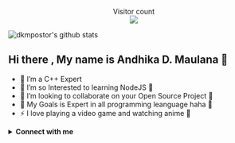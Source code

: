 <p align="center"> 
  Visitor count<br>
  <img src="https://profile-counter.glitch.me/dkmpostor/count.svg" />
</p>

<img align="center" alt="dkmpostor's github stats" src="https://github-readme-stats.vercel.app/api?username=dkmpostor&count_private=true&show_icons=true&hide_border=true&include_all_commits=true&line_height=24&theme=radical"/>

## Hi there , My name is Andhika D. Maulana 👋

- 🔭 I’m a C++ Expert 
- 🌱 I’m so Interested to learning NodeJS 🤣
- 👯 I’m looking to collaborate on your Open Source Project 🤣
- 🥅 My Goals is Expert in all programming leanguage haha 🤣
- ⚡ I love playing a video game and watching anime 🤣

<details>
  <summary><b>Connect with me</b></summary>
  <p align="center">
    <i>Let's connect and chat! We are about to Change the World.</i><br><br>
    <a href="https://twitter.com/dkftseasx" target="blank"><img align="center" src="https://cdn.jsdelivr.net/npm/simple-icons@3.0.1/icons/twitter.svg" alt="Andhika Dwi Maulana" height="30" width="40" /></a>
    <a href="https://fb.com/dkftseasx" target="blank"><img align="center" src="https://cdn.jsdelivr.net/npm/simple-icons@3.0.1/icons/facebook.svg" alt="Andhika Dwi Maulana" height="30" width="40" /></a>
    <a href="https://instagram.com/dkmpostor" target="blank"><img align="center" src="https://cdn.jsdelivr.net/npm/simple-icons@3.0.1/icons/instagram.svg" alt="dkmpostor" height="30" width="40" /></a>
    <a href="https://www.youtube.com/channel/UCefMp0xDr_gjHNzcGCj1Bww" target="blank"><img align="center" src="https://cdn.jsdelivr.net/npm/simple-icons@3.0.1/icons/youtube.svg" alt="DK Channel" height="30" width="40" /></a>
  </p>
</details>
